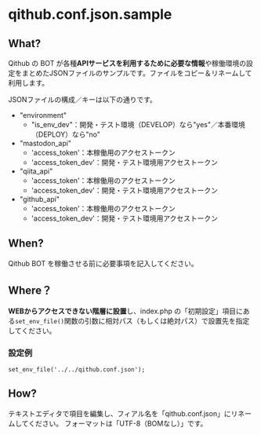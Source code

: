 # qithub.conf.json.sample

## What?

Qithub の BOT が各種**APIサービスを利用するために必要な情報**や稼働環境の設定をまとめたJSONファイルのサンプルです。ファイルをコピー＆リネームして利用します。

JSONファイルの構成／キーは以下の通りです。

- "environment"
    - "is_env_dev"：開発・テスト環境（DEVELOP）なら"yes"／本番環境（DEPLOY）なら"no"
- "mastodon_api"
    - 'access_token'：本稼働用のアクセストークン
    - 'access_token_dev'：開発・テスト環境用アクセストークン
- "qiita_api"
    - 'access_token'：本稼働用のアクセストークン
    - 'access_token_dev'：開発・テスト環境用アクセストークン
- "github_api"
    - 'access_token'：本稼働用のアクセストークン
    - 'access_token_dev'：開発・テスト環境用アクセストークン

## When?

Qithub BOT を稼働させる前に必要事項を記入してください。

## Where？

**WEBからアクセスできない階層に設置**し、index.php の「初期設定」項目にある`set_env_file()`関数の引数に相対パス（もしくは絶対パス）で設置先を指定してください。

### 設定例

```
set_env_file('../../qithub.conf.json');
```

## How?

テキストエディタで項目を編集し、フィアル名を「qithub.conf.json」にリネームしてください。
フォーマットは「UTF-8（BOMなし）」です。



